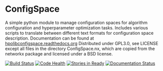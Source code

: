 ConfigSpace
=================
A simple python module to manage configuration spaces for algorithm configuration
and hyperparameter optimization tasks. Includes various scripts to translate 
between different text formats for configuration space description. Documentation 
can be found at [hpolibconfigspace.readthedocs.org](https://hpolibconfigspace.readthedocs.org)
Distributed under GPL3.0, see LICENSE except all files in the directory
ConfigSpace.nx, which are copied from the networkx package and licensed
under a BSD license.

[![Build Status](https://travis-ci.org/automl/HPOlibConfigSpace.svg)](https://travis-ci.org/automl/HPOlibConfigSpace)
[![Code Health](https://landscape.io/github/automl/HPOlibConfigSpace/master/landscape.svg)](https://landscape.io/github/automl/HPOlibConfigSpace/master)
[![Stories in Ready](https://badge.waffle.io/automl/HPOlibConfigSpace.png?label=ready&title=Ready)](https://waffle.io/automl/HPOlibConfigSpace)
[![Documentation Status](https://readthedocs.org/projects/hpolibconfigspace/badge/?version=latest)](https://readthedocs.org/projects/hpolibconfigspace/?badge=latest)
